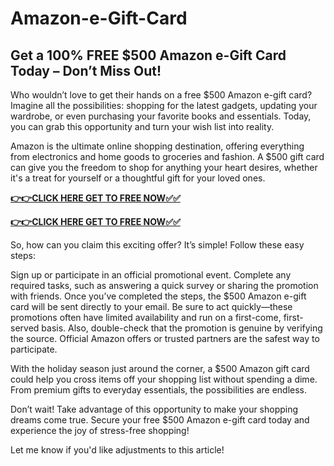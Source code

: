 # Amazon-e-Gift-Card

## Get a 100% FREE $500 Amazon e-Gift Card Today – Don’t Miss Out!

Who wouldn’t love to get their hands on a free $500 Amazon e-gift card? Imagine all the possibilities: shopping for the latest gadgets, updating your wardrobe, or even purchasing your favorite books and essentials. Today, you can grab this opportunity and turn your wish list into reality.

Amazon is the ultimate online shopping destination, offering everything from electronics and home goods to groceries and fashion. A $500 gift card can give you the freedom to shop for anything your heart desires, whether it's a treat for yourself or a thoughtful gift for your loved ones.

[**👉👉CLICK HERE GET TO FREE NOW✅✅**](https://free-gift-card.raj-solution.com/958f890)


[**👉👉CLICK HERE GET TO FREE NOW✅✅**](https://free-gift-card.raj-solution.com/958f890)

So, how can you claim this exciting offer? It’s simple! Follow these easy steps:

Sign up or participate in an official promotional event.
Complete any required tasks, such as answering a quick survey or sharing the promotion with friends.
Once you’ve completed the steps, the $500 Amazon e-gift card will be sent directly to your email.
Be sure to act quickly—these promotions often have limited availability and run on a first-come, first-served basis. Also, double-check that the promotion is genuine by verifying the source. Official Amazon offers or trusted partners are the safest way to participate.

With the holiday season just around the corner, a $500 Amazon gift card could help you cross items off your shopping list without spending a dime. From premium gifts to everyday essentials, the possibilities are endless.

Don’t wait! Take advantage of this opportunity to make your shopping dreams come true. Secure your free $500 Amazon e-gift card today and experience the joy of stress-free shopping!

Let me know if you'd like adjustments to this article!
